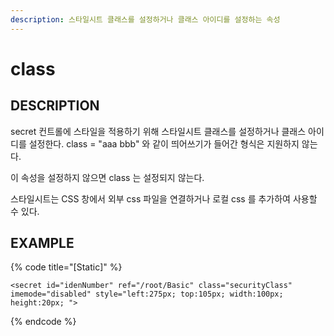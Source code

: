 ```yaml
---
description: 스타일시트 클래스를 설정하거나 클래스 아이디를 설정하는 속성
---
```


# class

## DESCRIPTION

secret 컨트롤에 스타일을 적용하기 위해 스타일시트 클래스를 설정하거나 클래스 아이디를 설정한다. class = "aaa bbb" 와 같이 띄어쓰기가 들어간 형식은 지원하지 않는다.

이 속성을 설정하지 않으면 class 는 설정되지 않는다.

스타일시트는 CSS 창에서 외부 css 파일을 연결하거나 로컬 css 를 추가하여 사용할 수 있다.

## EXAMPLE

{% code title="\[Static\]" %}
```markup
<secret id="idenNumber" ref="/root/Basic" class="securityClass" imemode="disabled" style="left:275px; top:105px; width:100px; height:20px; ">  
```
{% endcode %}


